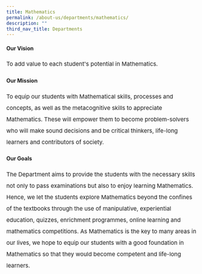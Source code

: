 ```yaml
---
title: Mathematics
permalink: /about-us/departments/mathematics/
description: ""
third_nav_title: Departments
---
```

<h4><strong>Our Vision</strong></h4>
<p  style="font-size:15px; line-height:2;margin-top:15px;">To add value to each student's potential in Mathematics.</p>


<h4><strong>Our Mission</strong></h4>
<p  style="font-size:15px; line-height:2;margin-top:15px;">To equip our students with Mathematical skills, processes and concepts, as well as the metacognitive skills to appreciate Mathematics. These will empower them to become problem-solvers who will make sound decisions and be critical thinkers, life-long learners and contributors of society.</p>



<h4><strong>Our Goals</strong></h4>
<p style="font-size:15px; line-height:2;margin-top:15px;">The Department aims to provide the students with the necessary skills not only to pass examinations but also to enjoy learning Mathematics. Hence, we let the students explore Mathematics beyond the confines of the textbooks through the use of manipulative, experiential education, quizzes, enrichment programmes, online learning and mathematics competitions. As Mathematics is the key to many areas in our lives, we hope to equip our students with a good foundation in Mathematics so that they would become competent and life-long learners.</p>